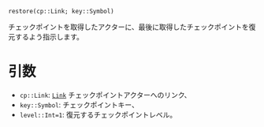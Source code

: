 ```
restore(cp::Link; key::Symbol)
```

チェックポイントを取得したアクターに、最後に取得したチェックポイントを復元するよう指示します。

# 引数

  * `cp::Link`:  [`Link`](@ref) チェックポイントアクターへのリンク、
  * `key::Symbol`: チェックポイントキー、
  * `level::Int=1`: 復元するチェックポイントレベル。
